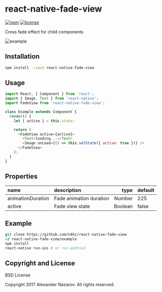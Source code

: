 [npm-badge]: https://img.shields.io/npm/v/react-native-fade-view.svg?colorB=ff6d00
[npm-url]: https://npmjs.com/package/react-native-fade-view
[license-badge]: https://img.shields.io/npm/l/react-native-fade-view.svg?colorB=448aff
[license-url]: https://raw.githubusercontent.com/n4kz/react-native-fade-view/master/license.txt
[example-url]: https://cloud.githubusercontent.com/assets/2055622/25848352/ab91e994-34c2-11e7-93c3-55477456b846.gif

# react-native-fade-view

[![npm][npm-badge]][npm-url]
[![license][license-badge]][license-url]

Cross fade effect for child components

![example][example-url]

## Installation

```bash
npm install --save react-native-fade-view
```

## Usage

```javascript
import React, { Component } from 'react';
import { Image, Text } from 'react-native';
import FadeView from 'react-native-fade-view';

class Example extends Component {
  render() {
    let { active } = this.state;

    return (
      <FadeView active={active}>
        <Text>loading...</Text>
        <Image onLoad={() => this.setState({ active: true })} />
      </FadeView>
    );
  }
}
```

## Properties

 name              | description             | type    | default
:----------------- |:----------------------- | -------:|:------------
 animationDuration | Fade animation duration |  Number | 225
 active            | Fade view state         | Boolean | false

## Example

```bash
git clone https://github.com/n4kz/react-native-fade-view
cd react-native-fade-view/example
npm install
react-native run-ios # or run-android
```

## Copyright and License

BSD License

Copyright 2017 Alexander Nazarov. All rights reserved.
